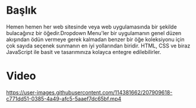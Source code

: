 <h1>Başlık</h1>

Hemen hemen her web sitesinde veya web uygulamasında bir şekilde bulacağınız bir öğedir.Dropdown Menu'ler bir uygulamanın genel düzen akışından ödün vermeye gerek kalmadan benzer bir öğe koleksiyonu için çok sayıda seçenek sunmanın en iyi yollarından biridir. HTML, CSS ve biraz JavaScript ile basit ve tasarımınıza kolayca entegre edilebilirler.

<h1>Video</h1>

https://user-images.githubusercontent.com/114381662/207909618-c771dd51-0385-4a49-afc5-5aaef7dc65bf.mp4

